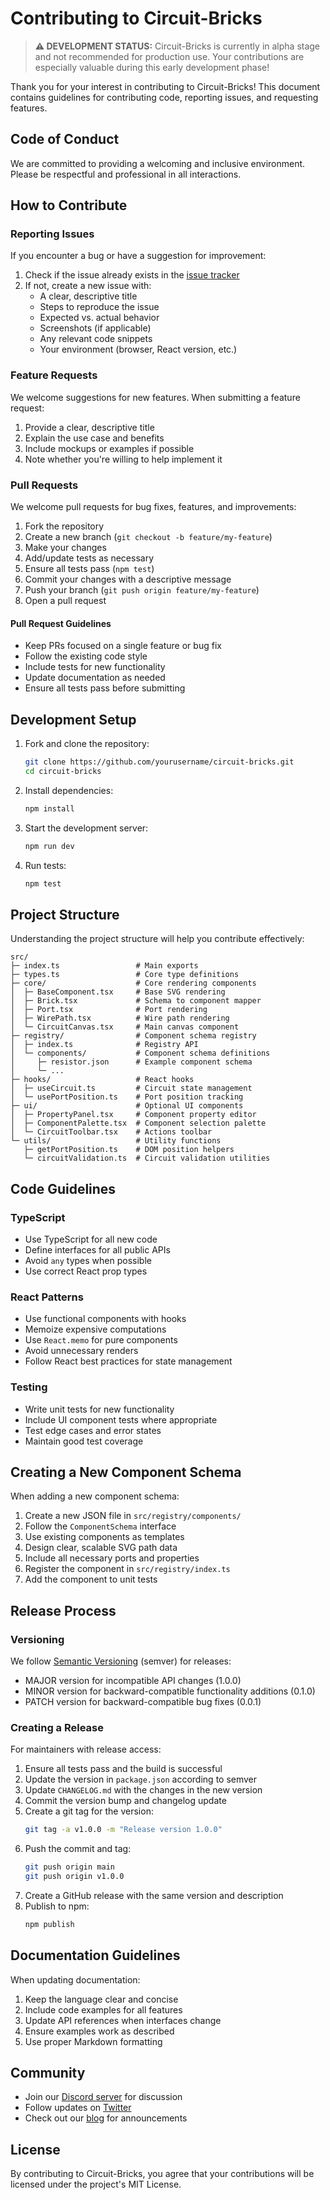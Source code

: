 # Contributing to Circuit-Bricks

> **⚠️ DEVELOPMENT STATUS:** Circuit-Bricks is currently in alpha stage and not recommended for production use. Your contributions are especially valuable during this early development phase!

Thank you for your interest in contributing to Circuit-Bricks! This document contains guidelines for contributing code, reporting issues, and requesting features.

## Code of Conduct

We are committed to providing a welcoming and inclusive environment. Please be respectful and professional in all interactions.

## How to Contribute

### Reporting Issues

If you encounter a bug or have a suggestion for improvement:

1. Check if the issue already exists in the [issue tracker](https://github.com/sphere-labs/circuit-bricks/issues)
2. If not, create a new issue with:
   - A clear, descriptive title
   - Steps to reproduce the issue
   - Expected vs. actual behavior
   - Screenshots (if applicable)
   - Any relevant code snippets
   - Your environment (browser, React version, etc.)

### Feature Requests

We welcome suggestions for new features. When submitting a feature request:

1. Provide a clear, descriptive title
2. Explain the use case and benefits
3. Include mockups or examples if possible
4. Note whether you're willing to help implement it

### Pull Requests

We welcome pull requests for bug fixes, features, and improvements:

1. Fork the repository
2. Create a new branch (`git checkout -b feature/my-feature`)
3. Make your changes
4. Add/update tests as necessary
5. Ensure all tests pass (`npm test`)
6. Commit your changes with a descriptive message
7. Push your branch (`git push origin feature/my-feature`)
8. Open a pull request

#### Pull Request Guidelines

- Keep PRs focused on a single feature or bug fix
- Follow the existing code style
- Include tests for new functionality
- Update documentation as needed
- Ensure all tests pass before submitting

## Development Setup

1. Fork and clone the repository:
   ```bash
   git clone https://github.com/yourusername/circuit-bricks.git
   cd circuit-bricks
   ```

2. Install dependencies:
   ```bash
   npm install
   ```

3. Start the development server:
   ```bash
   npm run dev
   ```

4. Run tests:
   ```bash
   npm test
   ```

## Project Structure

Understanding the project structure will help you contribute effectively:

```
src/
├─ index.ts                 # Main exports
├─ types.ts                 # Core type definitions
├─ core/                    # Core rendering components
│  ├─ BaseComponent.tsx     # Base SVG rendering
│  ├─ Brick.tsx             # Schema to component mapper
│  ├─ Port.tsx              # Port rendering
│  ├─ WirePath.tsx          # Wire path rendering
│  └─ CircuitCanvas.tsx     # Main canvas component
├─ registry/                # Component schema registry
│  ├─ index.ts              # Registry API
│  └─ components/           # Component schema definitions
│     ├─ resistor.json      # Example component schema
│     └─ ...
├─ hooks/                   # React hooks
│  ├─ useCircuit.ts         # Circuit state management
│  └─ usePortPosition.ts    # Port position tracking
├─ ui/                      # Optional UI components
│  ├─ PropertyPanel.tsx     # Component property editor
│  ├─ ComponentPalette.tsx  # Component selection palette
│  └─ CircuitToolbar.tsx    # Actions toolbar
└─ utils/                   # Utility functions
   ├─ getPortPosition.ts    # DOM position helpers
   └─ circuitValidation.ts  # Circuit validation utilities
```

## Code Guidelines

### TypeScript

- Use TypeScript for all new code
- Define interfaces for all public APIs
- Avoid `any` types when possible
- Use correct React prop types

### React Patterns

- Use functional components with hooks
- Memoize expensive computations
- Use `React.memo` for pure components
- Avoid unnecessary renders
- Follow React best practices for state management

### Testing

- Write unit tests for new functionality
- Include UI component tests where appropriate
- Test edge cases and error states
- Maintain good test coverage

## Creating a New Component Schema

When adding a new component schema:

1. Create a new JSON file in `src/registry/components/`
2. Follow the `ComponentSchema` interface
3. Use existing components as templates
4. Design clear, scalable SVG path data
5. Include all necessary ports and properties
6. Register the component in `src/registry/index.ts`
7. Add the component to unit tests

## Release Process

### Versioning

We follow [Semantic Versioning](https://semver.org/) (semver) for releases:

- MAJOR version for incompatible API changes (1.0.0)
- MINOR version for backward-compatible functionality additions (0.1.0)
- PATCH version for backward-compatible bug fixes (0.0.1)

### Creating a Release

For maintainers with release access:

1. Ensure all tests pass and the build is successful
2. Update the version in `package.json` according to semver
3. Update `CHANGELOG.md` with the changes in the new version
4. Commit the version bump and changelog update
5. Create a git tag for the version:
   ```bash
   git tag -a v1.0.0 -m "Release version 1.0.0"
   ```
6. Push the commit and tag:
   ```bash
   git push origin main
   git push origin v1.0.0
   ```
7. Create a GitHub release with the same version and description
8. Publish to npm:
   ```bash
   npm publish
   ```

## Documentation Guidelines

When updating documentation:

1. Keep the language clear and concise
2. Include code examples for all features
3. Update API references when interfaces change
4. Ensure examples work as described
5. Use proper Markdown formatting

## Community

- Join our [Discord server](https://discord.gg/sphere-labs) for discussion
- Follow updates on [Twitter](https://twitter.com/sphere_labs)
- Check out our [blog](https://blog.sphere-labs.com) for announcements

## License

By contributing to Circuit-Bricks, you agree that your contributions will be licensed under the project's MIT License.
